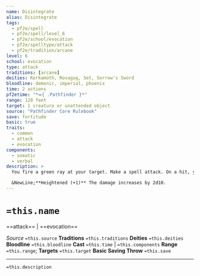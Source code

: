 ```yaml
---
name: Disintegrate
alias: Disintegrate
tags:
  - pf2e/spell
  - pf2e/spell/level_6
  - pf2e/school/evocation
  - pf2e/spelltype/attack
  - pf2e/tradition/arcane
level: 6
school: evocation
type: attack
traditions: [arcane]
deities: Kerkamoth, Rovagug, Set, Sorrow's Sword
bloodline: demonic, imperial, phoenix
time: 2 actions
pf2etime: "*⬺{ .Pathfinder }*"
range: 120 feet
target: 1 creature or unattended object
source: "Pathfinder Core Rulebook"
save: fortitude
basic: true
traits:
  - common
  - attack
  - evocation
components:
  - somatic
  - verbal
description: >
  You fire a green ray at your target. Make a spell attack. On a hit, you deal 12d10 damage, and the target must attempt a basic Fortitude save. On a critical hit, treat the save result as one degree worse. A creature reduced to 0 HP is reduced to fine powder; its gear remains. An object you hit is destroyed (no save), regardless of Hardness, unless it's an artifact or similarly hard to destroy. A single casting can destroy no more than a 10-foot cube of matter. This automatically destroys any force construct, such as a wall of force.

  &NewLine;**Heightened (+1)** The damage increases by 2d10.
---
```

# `=this.name`
==attack== | ==evocation==

*Source* `=this.source`
**Traditions** `=this.traditions`
**Deities** `=this.deities`
**Bloodline** `=this.bloodline`
**Cast** `=this.time` | `=this.components`
**Range** `=this.range`; **Targets** `=this.target`
**Basic Saving Throw** `=this.save`

***
`=this.description`